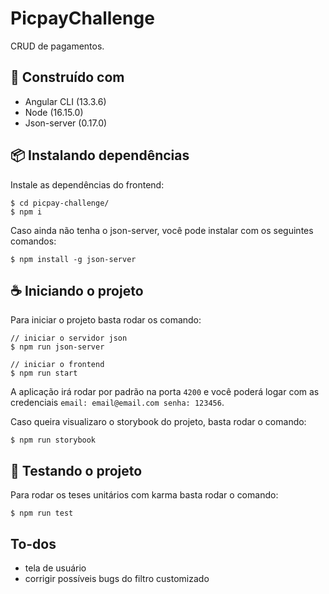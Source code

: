 # PicpayChallenge

CRUD de pagamentos.

## 🧱 Construído com

- Angular CLI (13.3.6)
- Node (16.15.0)
- Json-server (0.17.0)

## 📦 Instalando dependências

Instale as dependências do frontend:
```
$ cd picpay-challenge/
$ npm i
```

Caso ainda não tenha o json-server, você pode instalar com os seguintes comandos:
```
$ npm install -g json-server
```

## ☕ Iniciando o projeto

Para iniciar o projeto basta rodar os comando:
```
// iniciar o servidor json
$ npm run json-server 

// iniciar o frontend
$ npm run start 
```

A aplicação irá rodar por padrão na porta ```4200``` e você poderá logar com as credenciais ```email: email@email.com senha: 123456```. 

Caso queira visualizaro o storybook do projeto, basta rodar o comando:
```
$ npm run storybook
```


## 🧪 Testando o projeto

Para rodar os teses unitários com karma basta rodar o comando:
```
$ npm run test
```

## To-dos
- tela de usuário
- corrigir possíveis bugs do filtro customizado
